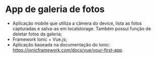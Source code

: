 # App de galeria de fotos 

* Aplicação mobile que utiliza a câmera do device, lista as fotos capturadas e salva-as em localstorage. Também possui função de deletar fotos da galeria;
* Framework Ionic + Vue.js;
* Aplicação baseada na documentação do Ionic: https://ionicframework.com/docs/vue/your-first-app.